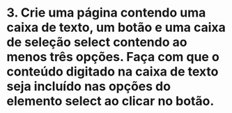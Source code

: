 # 3. Crie uma página contendo uma caixa de texto, um botão e uma caixa de seleção select contendo ao menos três opções. Faça com que o conteúdo digitado na caixa de texto seja incluído nas opções do elemento select ao clicar no botão.